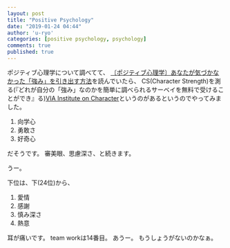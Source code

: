 ```yaml
---
layout: post
title: "Positive Psychology"
date: "2019-01-24 04:44"
author: 'u-ryo'
categories: [positive psychology, psychology]
comments: true
published: true
---
```

ポジティブ心理学について調べてて、
[〔ポジティブ心理学〕あなたが気づかなかった「強み」を引き出す方法](https://lightworks-blog.com/pos-psych-strength)を読んでいたら、
CS(Character Strength)を測る(『どれが自分の「強み」なのかを簡単に調べられるサーベイを無料で受けることができ』る)[VIA Institute on Character](https://www.viacharacter.org/Survey/Account/Register)というのがあるというのでやってみました。

1. 向学心
1. 勇敢さ
1. 好奇心

だそうです。
審美眼、思慮深さ、と続きます。

うー。

下位は、下(24位)から、

1. 愛情
1. 感謝
1. 慎み深さ
1. 熱意

耳が痛いです。
team workは14番目。
あうー。
もうしょうがないのかなぁ。
